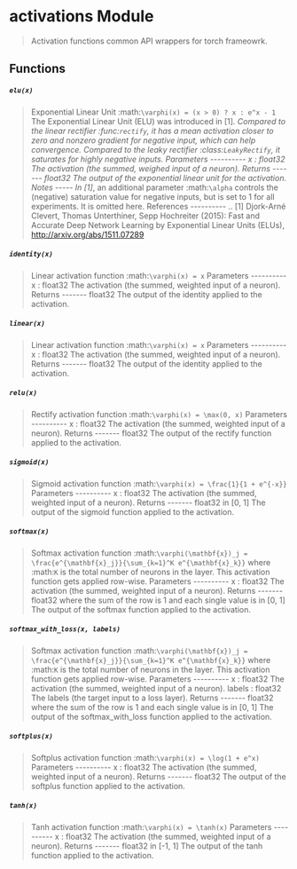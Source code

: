 
# activations Module
> Activation functions common API wrappers for torch frameowrk.



## Functions

##### `elu(x)` 

> Exponential Linear Unit :math:`\varphi(x) = (x > 0) ? x : e^x - 1`
>     The Exponential Linear Unit (ELU) was introduced in [1]_. Compared to the
>     linear rectifier :func:`rectify`, it has a mean activation closer to zero
>     and nonzero gradient for negative input, which can help convergence.
>     Compared to the leaky rectifier :class:`LeakyRectify`, it saturates for
>     highly negative inputs.
>     Parameters
>     ----------
>     x : float32
>         The activation (the summed, weighed input of a neuron).
>     Returns
>     -------
>     float32
>         The output of the exponential linear unit for the activation.
>     Notes
>     -----
>     In [1]_, an additional parameter :math:`\alpha` controls the (negative)
>     saturation value for negative inputs, but is set to 1 for all experiments.
>     It is omitted here.
>     References
>     ----------
>     .. [1] Djork-Arné Clevert, Thomas Unterthiner, Sepp Hochreiter (2015):
>        Fast and Accurate Deep Network Learning by Exponential Linear Units
>        (ELUs), http://arxiv.org/abs/1511.07289



##### `identity(x)` 

> Linear activation function :math:`\varphi(x) = x`
>     Parameters
>     ----------
>     x : float32
>         The activation (the summed, weighted input of a neuron).
>     Returns
>     -------
>     float32
>         The output of the identity applied to the activation.



##### `linear(x)` 

> Linear activation function :math:`\varphi(x) = x`
>     Parameters
>     ----------
>     x : float32
>         The activation (the summed, weighted input of a neuron).
>     Returns
>     -------
>     float32
>         The output of the identity applied to the activation.



##### `relu(x)` 

> Rectify activation function :math:`\varphi(x) = \max(0, x)`
>     Parameters
>     ----------
>     x : float32
>         The activation (the summed, weighted input of a neuron).
>     Returns
>     -------
>     float32
>         The output of the rectify function applied to the activation.



##### `sigmoid(x)` 

> Sigmoid activation function :math:`\varphi(x) = \frac{1}{1 + e^{-x}}`
>     Parameters
>     ----------
>     x : float32
>         The activation (the summed, weighted input of a neuron).
>     Returns
>     -------
>     float32 in [0, 1]
>         The output of the sigmoid function applied to the activation.



##### `softmax(x)` 

> Softmax activation function
>     :math:`\varphi(\mathbf{x})_j =
>     \frac{e^{\mathbf{x}_j}}{\sum_{k=1}^K e^{\mathbf{x}_k}}`
>     where :math:`K` is the total number of neurons in the layer. This
>     activation function gets applied row-wise.
>     Parameters
>     ----------
>     x : float32
>         The activation (the summed, weighted input of a neuron).
>     Returns
>     -------
>     float32 where the sum of the row is 1 and each single value is in [0, 1]
>         The output of the softmax function applied to the activation.



##### `softmax_with_loss(x, labels)` 

> Softmax activation function
>     :math:`\varphi(\mathbf{x})_j =
>     \frac{e^{\mathbf{x}_j}}{\sum_{k=1}^K e^{\mathbf{x}_k}}`
>     where :math:`K` is the total number of neurons in the layer. This
>     activation function gets applied row-wise.
>     Parameters
>     ----------
>     x : float32
>         The activation (the summed, weighted input of a neuron).
>     labels : float32
>         The labels (the target input to a loss layer).
>     Returns
>     -------
>     float32 where the sum of the row is 1 and each single value is in [0, 1]
>         The output of the softmax_with_loss function applied to the activation.



##### `softplus(x)` 

> Softplus activation function :math:`\varphi(x) = \log(1 + e^x)`
>     Parameters
>     ----------
>     x : float32
>         The activation (the summed, weighted input of a neuron).
>     Returns
>     -------
>     float32
>         The output of the softplus function applied to the activation.



##### `tanh(x)` 

> Tanh activation function :math:`\varphi(x) = \tanh(x)`
>     Parameters
>     ----------
>     x : float32
>         The activation (the summed, weighted input of a neuron).
>     Returns
>     -------
>     float32 in [-1, 1]
>         The output of the tanh function applied to the activation.


